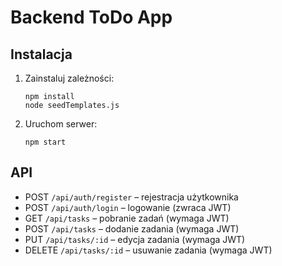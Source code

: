 # Backend ToDo App

## Instalacja
1. Zainstaluj zależności:
   ```
   npm install
   node seedTemplates.js
   ```
2. Uruchom serwer:
   ```
   npm start
   ```

## API
- POST `/api/auth/register` – rejestracja użytkownika
- POST `/api/auth/login` – logowanie (zwraca JWT)
- GET `/api/tasks` – pobranie zadań (wymaga JWT)
- POST `/api/tasks` – dodanie zadania (wymaga JWT)
- PUT `/api/tasks/:id` – edycja zadania (wymaga JWT)
- DELETE `/api/tasks/:id` – usuwanie zadania (wymaga JWT)
